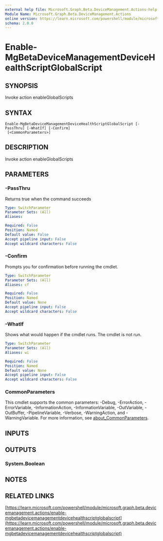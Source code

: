 ```yaml
---
external help file: Microsoft.Graph.Beta.DeviceManagement.Actions-help.xml
Module Name: Microsoft.Graph.Beta.DeviceManagement.Actions
online version: https://learn.microsoft.com/powershell/module/microsoft.graph.beta.devicemanagement.actions/enable-mgbetadevicemanagementdevicehealthscriptglobalscript
schema: 2.0.0
---
```


# Enable-MgBetaDeviceManagementDeviceHealthScriptGlobalScript

## SYNOPSIS
Invoke action enableGlobalScripts

## SYNTAX

```
Enable-MgBetaDeviceManagementDeviceHealthScriptGlobalScript [-PassThru] [-WhatIf] [-Confirm]
 [<CommonParameters>]
```

## DESCRIPTION
Invoke action enableGlobalScripts

## PARAMETERS

### -PassThru
Returns true when the command succeeds

```yaml
Type: SwitchParameter
Parameter Sets: (All)
Aliases:

Required: False
Position: Named
Default value: False
Accept pipeline input: False
Accept wildcard characters: False
```

### -Confirm
Prompts you for confirmation before running the cmdlet.

```yaml
Type: SwitchParameter
Parameter Sets: (All)
Aliases: cf

Required: False
Position: Named
Default value: None
Accept pipeline input: False
Accept wildcard characters: False
```

### -WhatIf
Shows what would happen if the cmdlet runs.
The cmdlet is not run.

```yaml
Type: SwitchParameter
Parameter Sets: (All)
Aliases: wi

Required: False
Position: Named
Default value: None
Accept pipeline input: False
Accept wildcard characters: False
```

### CommonParameters
This cmdlet supports the common parameters: -Debug, -ErrorAction, -ErrorVariable, -InformationAction, -InformationVariable, -OutVariable, -OutBuffer, -PipelineVariable, -Verbose, -WarningAction, and -WarningVariable. For more information, see [about_CommonParameters](http://go.microsoft.com/fwlink/?LinkID=113216).

## INPUTS

## OUTPUTS

### System.Boolean
## NOTES

## RELATED LINKS

[https://learn.microsoft.com/powershell/module/microsoft.graph.beta.devicemanagement.actions/enable-mgbetadevicemanagementdevicehealthscriptglobalscript](https://learn.microsoft.com/powershell/module/microsoft.graph.beta.devicemanagement.actions/enable-mgbetadevicemanagementdevicehealthscriptglobalscript)


